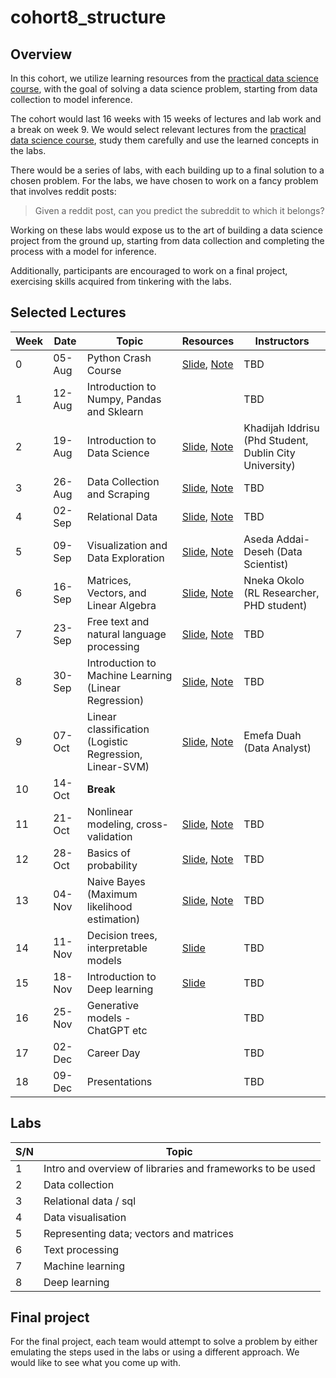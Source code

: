 # cohort8_structure

## Overview
In this cohort, we utilize learning resources from the [practical data science course](http://www.datasciencecourse.org/lectures/), with the goal of solving a data science problem, starting from data collection to model inference. 

The cohort would last 16 weeks with 15 weeks of lectures and lab work and a break on week 9. We would select relevant lectures from the [practical data science course](http://www.datasciencecourse.org/lectures/), study them carefully and use the learned concepts in the labs.

There would be a series of labs, with each building up to a final solution to a chosen problem. For the labs, we have chosen to work on a fancy problem that involves reddit posts: 

 
> Given a reddit post, can you predict the subreddit to which it belongs? 

Working on these labs would expose us to the art of building a data science project from the ground up, starting from data collection and completing the process with a model for inference.

Additionally, participants are encouraged to work on a final project, exercising skills acquired from tinkering with the labs.


## Selected Lectures
Week |Date |  Topic | Resources | Instructors
|---|---| ---| --- | --|
0| 05-Aug |  Python Crash Course | [Slide](http://www.datasciencecourse.org/slides/15388_S22_Lecture_1_intro.pdf), [Note](http://www.datasciencecourse.org/notes/intro/) | TBD
1| 12-Aug |  Introduction to Numpy, Pandas and Sklearn |  | TBD
2 |19-Aug | Introduction to Data Science | [Slide](http://www.datasciencecourse.org/slides/15388_S22_Lecture_1_intro.pdf), [Note](http://www.datasciencecourse.org/notes/intro/) | Khadijah Iddrisu (Phd Student, Dublin City University)
3 |26-Aug | Data Collection and Scraping | [Slide](http://www.datasciencecourse.org/slides/data_collection.pdf), [Note](http://www.datasciencecourse.org/notes/data_collection/) | TBD
4 |02-Sep | Relational Data | [Slide](http://www.datasciencecourse.org/slides/relational_data.pdf), [Note](http://www.datasciencecourse.org/notes/relational_data/) | TBD
5 |09-Sep | Visualization and Data Exploration | [Slide](http://www.datasciencecourse.org/slides/visualization.pdf), [Note](http://www.datasciencecourse.org/notes/visualization/) | Aseda Addai-Deseh (Data Scientist)
6 |16-Sep | Matrices, Vectors, and Linear Algebra | [Slide](http://www.datasciencecourse.org/slides/matrices.pdf), [Note](http://www.datasciencecourse.org/notes/matrices/) | Nneka Okolo (RL Researcher, PHD student)
7 |23-Sep | Free text and natural language processing | [Slide](http://www.datasciencecourse.org/slides/15388_S22_Lecture_9_free_text.pdf), [Note](http://www.datasciencecourse.org/notes/free_text) | TBD
8 |30-Sep | Introduction to Machine Learning (Linear Regression) | [Slide](http://www.datasciencecourse.org/slides/ml_intro.pdf), [Note](http://www.datasciencecourse.org/notes/ml_intro/) |  TBD
9 |07-Oct | Linear classification (Logistic Regression, Linear-SVM) | [Slide](http://www.datasciencecourse.org/slides/linear_classification.pdf), [Note](http://www.datasciencecourse.org/notes/linear_classification/)| Emefa Duah (Data Analyst)
10 |14-Oct | **Break** |
11 |21-Oct |  Nonlinear modeling, cross-validation | [Slide](http://www.datasciencecourse.org/slides/15388_S22_Lecture_14_nonlinear_modeling.pdf), [Note](http://www.datasciencecourse.org/notes/nonlinear_modeling) | TBD
12 |28-Oct | Basics of probability | [Slide](http://www.datasciencecourse.org/slides/15388_S22_Lecture_16_probability.pdf), [Note](http://www.datasciencecourse.org/notes/probability) | TBD
13 |04-Nov | Naive Bayes (Maximum likelihood estimation) | [Slide](http://www.datasciencecourse.org/slides/15388_S22_Lecture_18_mle.pdf), [Note](http://www.datasciencecourse.org/notes/mle) | TBD
14 |11-Nov | Decision trees, interpretable models | [Slide](http://www.datasciencecourse.org/slides/15388_S22_Lecture_22_decision_trees.pdf) | TBD
15 |18-Nov | Introduction to Deep learning | [Slide](http://www.datasciencecourse.org/slides/15388_S22_Lecture_23_deep_learning_preview.pdf) | TBD
16 |25-Nov | Generative models - ChatGPT etc  |  | TBD
17 |02-Dec | Career Day  |  | TBD
18 |09-Dec | Presentations  |  | TBD




## Labs
S/N | Topic | 
|---| ---|
1| Intro and overview of libraries and frameworks to be used |
2| Data collection |
3| Relational data / sql |
4| Data visualisation |
5| Representing data; vectors and matrices |
6| Text processing |
7| Machine learning |
8| Deep learning |




## Final project
For the final project, each team would attempt to solve a problem by either emulating the steps used in the labs or using a different approach. We would like to see what you come up with. 